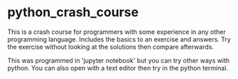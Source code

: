 # python_crash_course
This is a crash course for programmers with some experience in any other programming language. Includes the basics to an exercise and answers. Try the exercise without looking at the solutions then compare afterwards.

This was programmed in 'jupyter notebook' but you can try other ways with python.
You can also open with a text editor then try in the python terminal.
